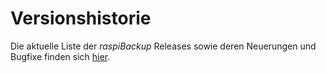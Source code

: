 # Versionshistorie

Die aktuelle Liste der *raspiBackup* Releases sowie deren Neuerungen und
Bugfixe finden sich [hier](https://github.com/framps/raspiBackup/releases).


[.status]: done
[.source]: https://www.linux-tips-and-tricks.de/de/raspibackupcategoried/432-raspibackup-versionshistorie
[.source]: https://www.linux-tips-and-tricks.de/en/raspibackupcategorye/433-raspibackup-versionshistory
